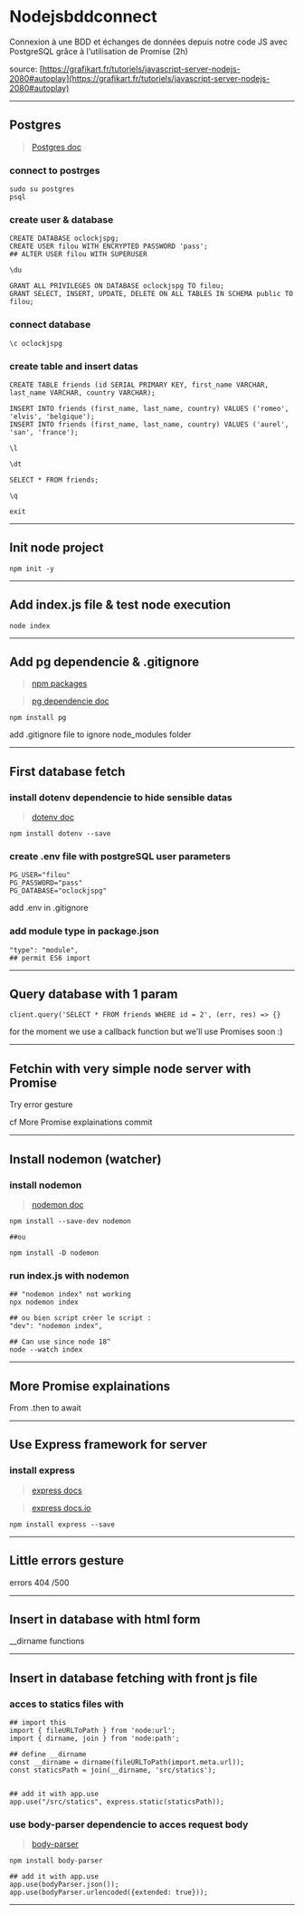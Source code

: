 # Nodejsbddconnect
Connexion à une BDD et échanges de données depuis notre code JS avec PostgreSQL grâce à l'utilisation de Promise (2h)
  
source: [https://grafikart.fr/tutoriels/javascript-server-nodejs-2080#autoplay](https://grafikart.fr/tutoriels/javascript-server-nodejs-2080#autoplay)

---

## Postgres
>[Postgres doc](https://www.postgresql.org/docs/current/index.html)

### connect to postrges
```console
sudo su postgres  
psql
```

### create user & database
```console
CREATE DATABASE oclockjspg;  
CREATE USER filou WITH ENCRYPTED PASSWORD 'pass';
## ALTER USER filou WITH SUPERUSER

```

```console
\du
```

```console
GRANT ALL PRIVILEGES ON DATABASE oclockjspg TO filou;
GRANT SELECT, INSERT, UPDATE, DELETE ON ALL TABLES IN SCHEMA public TO filou;
```

### connect database
```console
\c oclockjspg
```

### create table and insert datas
```console
CREATE TABLE friends (id SERIAL PRIMARY KEY, first_name VARCHAR, last_name VARCHAR, country VARCHAR);
```

```console
INSERT INTO friends (first_name, last_name, country) VALUES ('romeo', 'elvis', 'belgique');  
INSERT INTO friends (first_name, last_name, country) VALUES ('aurel', 'san', 'france');  
```

```console
\l
```

```console
\dt
```

```console
SELECT * FROM friends;
```

```console
\q
```

```console
exit
```

---

## Init node project
```console
npm init -y
```

---

## Add index.js file & test node execution
```console
node index
```

---

## Add pg dependencie & .gitignore
>[npm packages](https://www.npmjs.com/)

>[pg dependencie doc](https://node-postgres.com/)

```console
npm install pg
```

add .gitignore file to ignore node_modules folder

---

## First database fetch
### install dotenv dependencie to hide sensible datas
>[dotenv doc](https://github.com/motdotla/dotenv)

```console
npm install dotenv --save
```

### create .env file with postgreSQL user parameters
```console
PG_USER="filou"
PG_PASSWORD="pass"
PG_DATABASE="oclockjspg"
```

add .env in .gitignore

### add module type in package.json
```console
"type": "module",
## permit ES6 import
```

---

## Query database with 1 param
```console
client.query('SELECT * FROM friends WHERE id = 2', (err, res) => {}
```
for the moment we use a callback function but we'll use Promises soon :)

---

## Fetchin with very simple node server with Promise
Try error gesture

cf More Promise explainations commit

---

## Install nodemon (watcher)
### install nodemon
>[nodemon doc](https://www.npmjs.com/package/nodemon)
```console
npm install --save-dev nodemon

##ou

npm install -D nodemon
```

### run index.js with nodemon
```console
## "nodemon index" not working
npx nodemon index
```

```console
## ou bien script créer le script : 
"dev": "nodemon index",

## Can use since node 18^
node --watch index
```
---

## More Promise explainations
From .then to await

---

## Use Express framework for server
### install express
>[express docs](https://expressjs.com/fr/starter/installing.html)

>[express docs.io](https://devdocs.io/express/starter/installing)
```console
npm install express --save
```

---

## Little errors gesture
errors 404 /500

---

## Insert in database with html form
__dirname functions

---

## Insert in database fetching with front js file
### acces to statics files with
```console
## import this
import { fileURLToPath } from 'node:url';
import { dirname, join } from 'node:path';

## define __dirname
const __dirname = dirname(fileURLToPath(import.meta.url));
const staticsPath = join(__dirname, 'src/statics');


## add it with app.use
app.use("/src/statics", express.static(staticsPath));
```

### use body-parser dependencie to acces request body
>[body-parser](https://www.npmjs.com/package/body-parser)

```console
npm install body-parser

## add it with app.use
app.use(bodyParser.json());
app.use(bodyParser.urlencoded({extended: true}));

```

---
